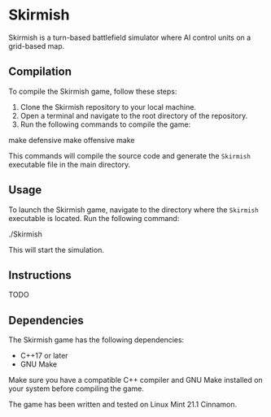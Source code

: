 # Skirmish

Skirmish is a turn-based battlefield simulator where AI control units on a grid-based map.

## Compilation

To compile the Skirmish game, follow these steps:

1. Clone the Skirmish repository to your local machine.
2. Open a terminal and navigate to the root directory of the repository.
3. Run the following commands to compile the game:

make defensive
make offensive
make

This commands will compile the source code and generate the `Skirmish` executable file in the main directory.

## Usage

To launch the Skirmish game, navigate to the directory where the `Skirmish` executable is located. Run the following command:

./Skirmish

This will start the simulation.

## Instructions

TODO

## Dependencies

The Skirmish game has the following dependencies:

- C++17 or later
- GNU Make

Make sure you have a compatible C++ compiler and GNU Make installed on your system before compiling the game.

The game has been written and tested on Linux Mint 21.1 Cinnamon.